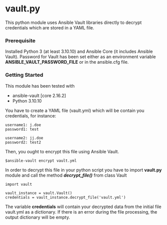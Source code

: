 # vault<span>.py
This python module uses Ansible Vault libraries directly to decrypt credentials which are stored in a YAML file.

### Prerequisite
Installed Python 3 (at least 3.10.10) and Ansible Core (it includes Ansible Vault). Password for Vault has been set either as an environment variable **ANSIBLE_VAULT_PASSWORD_FILE** or in the ansible.cfg file.
### Getting Started

This module has been tested with
 - ansible-vault [core 2.16.2]
 - Python 3.10.10

You have to create a YAML file (vault.yml) which will be contain you credentials, for instance:
```
username1: j.doe
password1: test

username2: jj.doe
password2: test2
```
Then, you ought to encrypt this file using Ansible Vault. 
```
$ansible-vault encrypt vault.yml
```
In order to decrypt this file in your python script you have to import **vault<span>.py** module and call the method ***decrypt_file()*** from class Vault
```
import vault

vault_instance = vault.Vault()
credentials = vault_instance.decrypt_file('vault.yml') 
```
The variable **credentials** will contain your decrypted data from the initial file vault.yml as a dictionary. If there is an error during the file processing, the output dictionary will be empty.